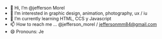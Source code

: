 - 👋 Hi, I’m @jefferson Morel
- 👀 I’m interested in graphic design, animation, photography, ux / iu
- 🌱 I’m currently learning HTML, CCS y Javascript
- 📫 How to reach me ... @jefferson_morel / jeffersonmm84@gmail.com
- 😄 Pronouns: Je

<!---
jeffersonmm84/jeffersonmm84 is a ✨ special ✨ repository because its `README.md` (this file) appears on your GitHub profile.
You can click the Preview link to take a look at your changes.
--->
